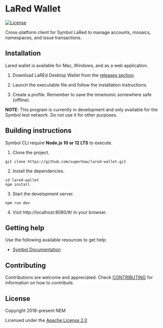 # LaRed Wallet

[![License](https://img.shields.io/badge/License-Apache%202.0-blue.svg)](https://opensource.org/licenses/Apache-2.0)

Cross-platform client for Symbol LaRed to manage accounts, mosaics, namespaces, and issue transactions.

## Installation

Lared wallet is available for Mac, Windows, and as a web application.

1. Download LaREd Desktop Wallet from the [releases section](https://github.com/superhow/lared-wallet).

2. Launch the executable file and follow the installation instructions.

3. Create a profile. Remember to save the mnemonic somewhere safe (offline).

**NOTE**: This program is currently in development and only available for the Symbol test network. Do not use it for other purposes.

## Building instructions

Symbol CLI require **Node.js 10 or 12 LTS** to execute.

1. Clone the project.

```
git clone https://github.com/superhow/lared-wallet.git
```

2. Install the dependencies.
```
cd lared-wallet
npm install 
```

3. Start the development server.

```
npm run dev 
```

4. Visit http://localhost:8080/#/ in your browser.

## Getting help

Use the following available resources to get help:

- [Symbol Documentation][docs]


## Contributing

Contributions are welcome and appreciated. 
Check [CONTRIBUTING](CONTRIBUTING.md) for information on how to contribute.

## License

Copyright 2018-present NEM

Licensed under the [Apache License 2.0](LICENSE)

[self]: https://github.com/superhow/lared-wallet
[docs]: https://nemtech.github.io
